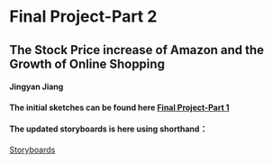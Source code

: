 # Final Project-Part 2

## The Stock Price increase of Amazon and the Growth of Online Shopping

#### Jingyan Jiang

#### The initial sketches can be found here [Final Project-Part 1](/Final_Project/Final_Project_Part1_Jingyan_Jiang.md)

#### The updated storyboards is here using shorthand：
<a href="https://carnegiemellon.shorthandstories.com/the-stock-price-increase-of-amazon-and-the-growth-of-online-shopping/index.html"> Storyboards </a>
<script src="https://carnegiemellon.shorthandstories.com/the-stock-price-increase-of-amazon-and-the-growth-of-online-shopping/embed.js"></script>
